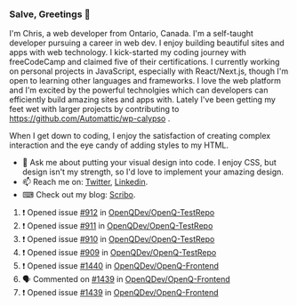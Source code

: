 ### Salve, Greetings 👋

I'm Chris, a web developer from Ontario, Canada. I'm a self-taught developer pursuing a career in web dev. I enjoy building beautiful sites and apps with web technology.
I kick-started my coding journey with freeCodeCamp and claimed five of their certifications.  I currently working on personal projects in JavaScript, especially with React/Next.js, though I'm open to learning other languages and frameworks. I love the web platform and I'm excited by the powerful technolgies which can developers can efficiently build amazing sites and apps with. Lately I've been getting my feet wet with larger projects by contributing to https://github.com/Automattic/wp-calypso .

When I get down to coding, I enjoy the satisfaction of creating complex interaction and the eye candy of adding styles to my HTML. 

- 💬 Ask me about putting your visual design into code. I enjoy CSS, but design isn't my strength, so I'd love to implement your amazing design.
- 📫 Reach me on: [Twitter](https://twitter.com/Christo28120856), [Linkedin](https://www.linkedin.com/in/christopher-stevers-07b9a5204/).
- ⌨ Check out my blog: [Scribo](https://christopherstevers.cf).
<!--
**Christopher-Stevers/Christopher-Stevers** is a ✨ _special_ ✨ repository because its `README.md` (this file) appears on your GitHub profile.

Here are some ideas to get you started:

- 🔭 I’m currently working on ...
- 🌱 I’m currently learning ...
- 👯 I’m looking to collaborate on ...
- 🤔 I’m looking for help with ...
- 😄 Pronouns: ...
- ⚡ Fun fact: ...
-->

<!--START_SECTION:activity-->
1. ❗️ Opened issue [#912](https://github.com/OpenQDev/OpenQ-TestRepo/issues/912) in [OpenQDev/OpenQ-TestRepo](https://github.com/OpenQDev/OpenQ-TestRepo)
2. ❗️ Opened issue [#911](https://github.com/OpenQDev/OpenQ-TestRepo/issues/911) in [OpenQDev/OpenQ-TestRepo](https://github.com/OpenQDev/OpenQ-TestRepo)
3. ❗️ Opened issue [#910](https://github.com/OpenQDev/OpenQ-TestRepo/issues/910) in [OpenQDev/OpenQ-TestRepo](https://github.com/OpenQDev/OpenQ-TestRepo)
4. ❗️ Opened issue [#909](https://github.com/OpenQDev/OpenQ-TestRepo/issues/909) in [OpenQDev/OpenQ-TestRepo](https://github.com/OpenQDev/OpenQ-TestRepo)
5. ❗️ Opened issue [#1440](https://github.com/OpenQDev/OpenQ-Frontend/issues/1440) in [OpenQDev/OpenQ-Frontend](https://github.com/OpenQDev/OpenQ-Frontend)
6. 🗣 Commented on [#1439](https://github.com/OpenQDev/OpenQ-Frontend/issues/1439) in [OpenQDev/OpenQ-Frontend](https://github.com/OpenQDev/OpenQ-Frontend)
7. ❗️ Opened issue [#1439](https://github.com/OpenQDev/OpenQ-Frontend/issues/1439) in [OpenQDev/OpenQ-Frontend](https://github.com/OpenQDev/OpenQ-Frontend)
<!--END_SECTION:activity-->
